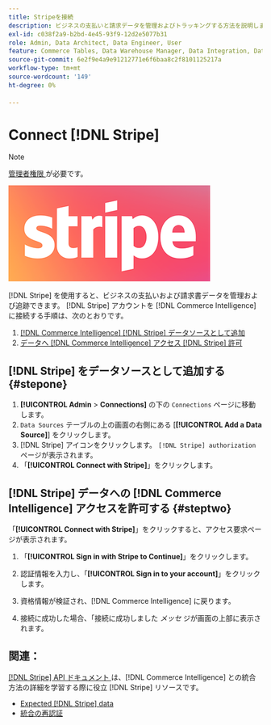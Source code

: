```yaml
---
title: Stripeを接続
description: ビジネスの支払いと請求データを管理およびトラッキングする方法を説明します。
exl-id: c038f2a9-b2bd-4e45-93f9-12d2e5077b31
role: Admin, Data Architect, Data Engineer, User
feature: Commerce Tables, Data Warehouse Manager, Data Integration, Data Import/Export
source-git-commit: 6e2f9e4a9e91212771e6f6baa8c2f8101125217a
workflow-type: tm+mt
source-wordcount: '149'
ht-degree: 0%

---
```


# Connect [!DNL Stripe]

>[!NOTE]
>
>[ 管理者権限 ](../../../administrator/user-management/user-management.md) が必要です。

![](../../../assets/stripe-logo.png)

[!DNL Stripe] を使用すると、ビジネスの支払いおよび請求書データを管理および追跡できます。 [!DNL Stripe] アカウントを [!DNL Commerce Intelligence] に接続する手順は、次のとおりです。

1. [ [!DNL Commerce Intelligence] [!DNL Stripe]  データソースとして追加](#stepone)
1. [データへ  [!DNL Commerce Intelligence]  アクセス  [!DNL Stripe]  許可](#steptwo)

## [!DNL Stripe] をデータソースとして追加する {#stepone}

1. **[!UICONTROL Admin** > **Connections]** の下の `Connections` ページに移動します。
1. `Data Sources` テーブルの上の画面の右側にある [**[!UICONTROL Add a Data Source]**] をクリックします。
1. [!DNL Stripe] アイコンをクリックします。 `[!DNL Stripe] authorization` ページが表示されます。
1. 「**[!UICONTROL Connect with Stripe]**」をクリックします。

## [!DNL Stripe] データへの [!DNL Commerce Intelligence] アクセスを許可する {#steptwo}

「**[!UICONTROL Connect with Stripe]**」をクリックすると、アクセス要求ページが表示されます。

1. 「**[!UICONTROL Sign in with Stripe to Continue]**」をクリックします。

1. 認証情報を入力し、「**[!UICONTROL Sign in to your account]**」をクリックします。

1. 資格情報が検証され、[!DNL Commerce Intelligence] に戻ります。

1. 接続に成功した場合、「接続に成功しました *メッセ* ジが画面の上部に表示されます。

## 関連：

[[!DNL Stripe] API ドキュメント ](https://stripe.com/docs/api) は、[!DNL Commerce Intelligence] との統合方法の詳細を学習する際に役立 [!DNL Stripe] リソースです。

* [Expected [!DNL Stripe] data](../integrations/stripe-data.md)
* [ 統合の再認証 ](https://experienceleague.adobe.com/docs/commerce-knowledge-base/kb/how-to/mbi-reauthenticating-integrations.html)
